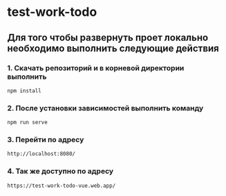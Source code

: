 # test-work-todo

## Для того чтобы развернуть проет локально необходимо выполнить следующие действия

### 1. Скачать репозиторий и в корневой директории выполнить
```
npm install
```

### 2. После установки зависимостей выполнить команду
```
npm run serve
```

### 3. Перейти по адресу
```
http://localhost:8080/ 
```

### 4. Так же доступно по адресу
```
https://test-work-todo-vue.web.app/
```

